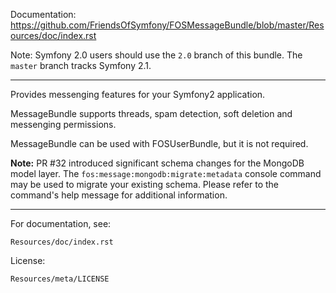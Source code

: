 Documentation: https://github.com/FriendsOfSymfony/FOSMessageBundle/blob/master/Resources/doc/index.rst

Note: Symfony 2.0 users should use the `2.0` branch of this bundle. The `master` branch tracks Symfony 2.1.

---

Provides messenging features for your Symfony2 application.

MessageBundle supports threads, spam detection, soft deletion and messenging permissions.

MessageBundle can be used with FOSUserBundle, but it is not required.

**Note:** PR #32 introduced significant schema changes for the MongoDB model
layer. The ``fos:message:mongodb:migrate:metadata`` console command may be
used to migrate your existing schema. Please refer to the command's help message
for additional information.

---

For documentation, see:

    Resources/doc/index.rst

License:

    Resources/meta/LICENSE
